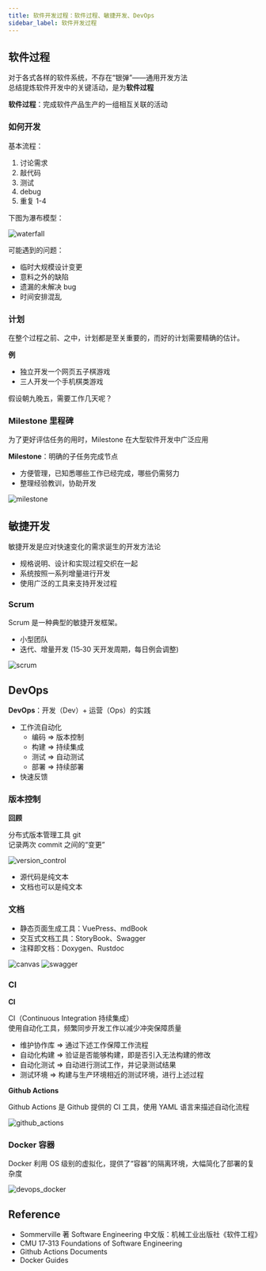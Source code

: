 ```yaml
---
title: 软件开发过程：软件过程、敏捷开发、DevOps
sidebar_label: 软件开发过程
---
```


## 软件过程

对于各式各样的软件系统，不存在“银弹”——通用开发方法  
总结提炼软件开发中的关键活动，是为**软件过程**  

**软件过程**：完成软件产品生产的一组相互关联的活动  

### 如何开发

基本流程：  

1. 讨论需求
2. 敲代码
3. 测试
4. debug
5. 重复 1-4

下图为瀑布模型：  

![waterfall](assets/waterfall.png)

可能遇到的问题：  

+ 临时大规模设计变更
+ 意料之外的缺陷
+ 遗漏的未解决 bug
+ 时间安排混乱

### 计划

在整个过程之前、之中，计划都是至关重要的，而好的计划需要精确的估计。  

**例**  

+ 独立开发一个网页五子棋游戏
+ 三人开发一个手机棋类游戏

假设朝九晚五，需要工作几天呢？

### Milestone 里程碑

为了更好评估任务的用时，Milestone 在大型软件开发中广泛应用

**Milestone**：明确的子任务完成节点

+ 方便管理，已知悉哪些工作已经完成，哪些仍需努力
+ 整理经验教训，协助开发

![milestone](assets/milestone.png)

## 敏捷开发

敏捷开发是应对快速变化的需求诞生的开发方法论

+ 规格说明、设计和实现过程交织在一起
+ 系统按照一系列增量进行开发
+ 使用广泛的工具来支持开发过程

### Scrum

Scrum 是一种典型的敏捷开发框架。

+ 小型团队
+ 迭代、增量开发 (15‑30 天开发周期，每日例会调整)  

![scrum](assets/scrum.png)

## DevOps

**DevOps**：开发（Dev）+ 运营（Ops）的实践  

+ 工作流自动化
  + 编码 => 版本控制
  + 构建 => 持续集成
  + 测试 => 自动测试
  + 部署 => 持续部署
+ 快速反馈

### 版本控制

**回顾**  

分布式版本管理工具 git  
记录两次 commit 之间的“变更”   

![version_control](assets/version_control.png)

+ 源代码是纯文本
+ 文档也可以是纯文本  

### 文档

+ 静态页面生成工具：VuePress、mdBook
+ 交互式文档工具：StoryBook、Swagger
+ 注释即文档：Doxygen、Rustdoc

![canvas](assets/canvas.png) ![swagger](assets/swagger.png)  

### CI

**CI**  

CI（Continuous Integration 持续集成）  
使用自动化工具，频繁同步开发工作以减少冲突保障质量  

+ 维护协作库 => 通过下述工作保障工作流程
+ 自动化构建 => 验证是否能够构建，即是否引入无法构建的修改
+ 自动化测试 => 自动进行测试工作，并记录测试结果
+ 测试环境 => 构建与生产环境相近的测试环境，进行上述过程

**Github Actions**  

Github Actions 是 Github 提供的 CI 工具，使用 YAML 语言来描述自动化流程  

![github_actions](assets/github_actions.png)  

### Docker 容器

Docker 利用 OS 级别的虚拟化，提供了“容器”的隔离环境，大幅简化了部署的复杂度  

![devops_docker](assets/devops_docker.png)  

## Reference

+ Sommerville 著 Software Engineering
  中文版：机械工业出版社《软件工程》
+ CMU 17‑313 Foundations of Software Engineering
+ Github Actions Documents
+ Docker Guides
